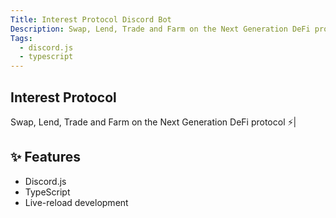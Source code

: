 ```yaml
---
Title: Interest Protocol Discord Bot
Description: Swap, Lend, Trade and Farm on the Next Generation DeFi protocol ⚡|
Tags:
  - discord.js
  - typescript
---
```


## Interest Protocol

Swap, Lend, Trade and Farm on the Next Generation DeFi protocol ⚡|

## ✨ Features

- Discord.js
- TypeScript
- Live-reload development
